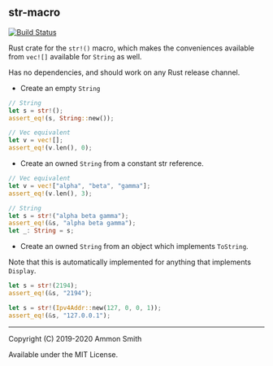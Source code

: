 ## str-macro

[![Build Status](https://travis-ci.org/ammongit/str-macro.svg?branch=master)](https://travis-ci.org/ammongit/str-macro)

Rust crate for the `str!()` macro, which makes the conveniences available from `vec![]` available for `String` as well.

Has no dependencies, and should work on any Rust release channel.

* Create an empty `String`

```rust
// String
let s = str!();
assert_eq!(s, String::new());

// Vec equivalent
let v = vec![];
assert_eq!(v.len(), 0);
```

* Create an owned `String` from a constant str reference.

```rust
// Vec equivalent
let v = vec!["alpha", "beta", "gamma"];
assert_eq!(v.len(), 3);

// String
let s = str!("alpha beta gamma");
assert_eq!(&s, "alpha beta gamma");
let _: String = s;
```

* Create an owned `String` from an object which implements `ToString`.

Note that this is automatically implemented for anything that implements `Display`.

```rust
let s = str!(2194);
assert_eq!(&s, "2194");

let s = str!(Ipv4Addr::new(127, 0, 0, 1));
assert_eq!(&s, "127.0.0.1");
```

----

Copyright (C) 2019-2020 Ammon Smith

Available under the MIT License.

